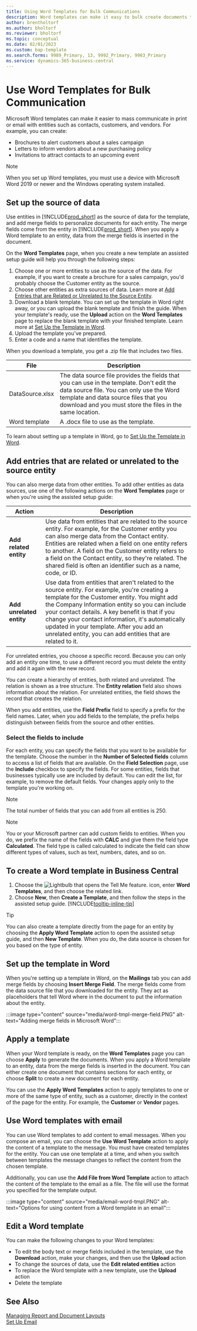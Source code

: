 ```yaml
---
title: Using Word Templates for Bulk Communications
description: Word templates can make it easy to bulk create documents that are personalized for specific entities.
author: brentholtorf
ms.author: bholtorf
ms.reviewer: bholtorf
ms.topic: conceptual
ms.date: 02/01/2023
ms.custom: bap-template
ms.search.forms: 9989_Primary, 13, 9992_Primary, 9983_Primary
ms.service: dynamics-365-business-central
---
```


# Use Word Templates for Bulk Communication

Microsoft Word templates can make it easier to mass communicate in print or email with entities such as contacts, customers, and vendors. For example, you can create:

* Brochures to alert customers about a sales campaign
* Letters to inform vendors about a new purchasing policy
* Invitations to attract contacts to an upcoming event

> [!NOTE]
> When you set up Word templates, you must use a device with Microsoft Word 2019 or newer and the Windows operating system installed.

## Set up the source of data

Use entities in [!INCLUDE[prod_short](includes/prod_short.md)] as the source of data for the template, and add merge fields to personalize documents for each entity. The merge fields come from the entity in [!INCLUDE[prod_short](includes/prod_short.md)]. When you apply a Word template to an entity, data from the merge fields is inserted in the document.

On the **Word Templates** page, when you create a new template an assisted setup guide will help you through the following steps:

1. Choose one or more entities to use as the source of the data. For example, if you want to create a brochure for a sales campaign, you'd probably choose the Customer entity as the source.
2. Choose other entities as extra sources of data. Learn more at [Add Entries that are Related or Unrelated to the Source Entity](#add-entries-that-are-related-or-unrelated-to-the-source-entity).
3. Download a blank template. You can set up the template in Word right away, or you can upload the blank template and finish the guide. When your template's ready, use the **Upload** action on the **Word Templates** page to replace the blank template with your finished template. Learn more at [Set Up the Template in Word](#set-up-the-template-in-word).
4. Upload the template you've prepared.
5. Enter a code and a name that identifies the template.

When you download a template, you get a .zip file that includes two files.

|File  |Description  |
|---------|---------|
|DataSource.xlsx     | The data source file provides the fields that you can use in the template. Don't edit the data source file. You can only use the Word template and data source files that you download and you must store the files in the same location.     |
|Word template     | A .docx file to use as the template.        |

To learn about setting up a template in Word, go to [Set Up the Template in Word](#set-up-the-template-in-word).

## Add entries that are related or unrelated to the source entity

You can also merge data from other entities. To add other entities as data sources, use one of the following actions on the **Word Templates** page or when you're using the assisted setup guide:

|Action  |Description  |
|---------|---------|
|**Add related entity**  | Use data from entities that are related to the source entity. For example, for the Customer entity you can also merge data from the Contact entity. Entities are related when a field on one entity refers to another. A field on the Customer entity refers to a field on the Contact entity, so they're related. The shared field is often an identifier such as a name, code, or ID.        |
|**Add unrelated entity**| Use data from entities that aren't related to the source entity. For example, you're creating a template for the Customer entity. You might add the Company Information entity so you can include your contact details. A key benefit is that if you change your contact information, it's automatically updated in your template. After you add an unrelated entity, you can add entities that are related to it.         |

For unrelated entries, you choose a specific record. Because you can only add an entity one time, to use a different record you must delete the entity and add it again with the new record.

You can create a hierarchy of entities, both related and unrelated. The relation is shown as a tree structure. The **Entity relation** field also shows information about the relation. For unrelated entities, the field shows the record that creates the relation.

When you add entities, use the **Field Prefix** field to specify a prefix for the field names. Later, when you add fields to the template, the prefix helps distinguish between fields from the source and other entities.

### Select the fields to include

For each entity, you can specify the fields that you want to be available for the template. Choose the number in the **Number of Selected fields** column to access a list of fields that are available. On the **Field Selection** page, use the **Include** checkbox to specify the fields. For some entities, fields that businesses typically use are included by default. You can edit the list, for example, to remove the default fields. Your changes apply only to the template you're working on.

> [!NOTE]
> The total number of fields that you can add from all entities is 250.

> [!NOTE]
> You or your Microsoft partner can add custom fields to entities. When you do, we prefix the name of the fields with **CALC** and give them the field type **Calculated**. The field type is called calculated to indicate the field can show different types of values, such as text, numbers, dates, and so on.

## To create a Word template in Business Central

1. Choose the ![Lightbulb that opens the Tell Me feature.](media/ui-search/search_small.png "Tell me what you want to do") icon, enter **Word Templates**, and then choose the related link.
2. Choose **New**, then **Create a Template**, and then follow the steps in the assisted setup guide. [!INCLUDE[tooltip-inline-tip](includes/tooltip-inline-tip_md.md)]

> [!TIP]
> You can also create a template directly from the page for an entity by choosing the **Apply Word Template** action to open the assisted setup guide, and then **New Template**. When you do, the data source is chosen for you based on the type of entity.

## Set up the template in Word

When you're setting up a template in Word, on the **Mailings** tab you can add merge fields by choosing **Insert Merge Field**. The merge fields come from the data source file that you downloaded for the entity. They act as placeholders that tell Word where in the document to put the information about the entity.

:::image type="content" source="media/word-tmpl-merge-field.PNG" alt-text="Adding merge fields in Microsoft Word":::

## Apply a template

When your Word template is ready, on the **Word Templates** page you can choose **Apply** to generate the documents. When you apply a Word template to an entity, data from the merge fields is inserted in the document. You can either create one document that contains sections for each entity, or choose **Split** to create a new document for each entity.

You can use the **Apply Word Templates** action to apply templates to one or more of the same type of entity, such as a customer, directly in the context of the page for the entity. For example, the **Customer** or **Vendor** pages.

## Use Word templates with email

You can use Word templates to add content to email messages. When you compose an email, you can choose the **Use Word Template** action to apply the content of a template to the message. You must have created templates for the entity. You can use one template at a time, and when you switch between templates the message changes to reflect the content from the chosen template.

Additionally, you can use the **Add File from Word Template** action to attach the content of the template to the email as a file. The file will use the format you specified for the template output.

:::image type="content" source="media/email-word-tmpl.PNG" alt-text="Options for using content from a Word template in an email":::

## Edit a Word template

You can make the following changes to your Word templates:

* To edit the body text or merge fields included in the template, use the **Download** action, make your changes, and then use the **Upload** action
* To change the sources of data, use the **Edit related entities** action
* To replace the Word template with a new template, use the **Upload** action
* Delete the template

## See Also

[Managing Report and Document Layouts](ui-manage-report-layouts.md)  
[Set Up Email](admin-how-setup-email.md)  
